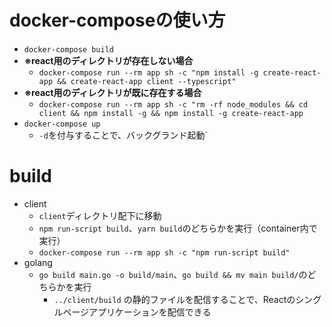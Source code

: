 # docker-composeの使い方
- `docker-compose build`
- **※react用のディレクトリが存在しない場合**
  - `docker-compose run --rm app sh -c "npm install -g create-react-app && create-react-app client --typescript"`
- **※react用のディレクトリが既に存在する場合**
  - `docker-compose run --rm app sh -c "rm -rf node_modules && cd client && npm install -g && npm install -g create-react-app`
- `docker-compose up`
  - `-d`を付与することで、バックグランド起動`
# build
- client
  - `client`ディレクトリ配下に移動
  - `npm run-script build`、`yarn build`のどちらかを実行（container内で実行）
  - `docker-compose run --rm app sh -c "npm run-script build"`
- golang
  - `go build main.go -o build/main`、`go build && mv main build/`のどちらかを実行
    - `../client/build` の静的ファイルを配信することで、Reactのシングルページアプリケーションを配信できる
